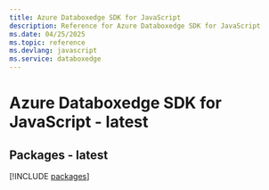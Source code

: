 ```yaml
---
title: Azure Databoxedge SDK for JavaScript
description: Reference for Azure Databoxedge SDK for JavaScript
ms.date: 04/25/2025
ms.topic: reference
ms.devlang: javascript
ms.service: databoxedge
---
```

# Azure Databoxedge SDK for JavaScript - latest
## Packages - latest
[!INCLUDE [packages](databoxedge-index.md)]